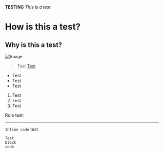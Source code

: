 **TESTING**
*This is a test*
# How is this a test?
## Why is this a test?
![Image](http://url/a.png)
> Test
[Test](http://a.com)
* Test
* Test
* Test

1. Test
2. Test
3. Test

Rule test:

---

`Inline code` test

```
Test
block
code
```
